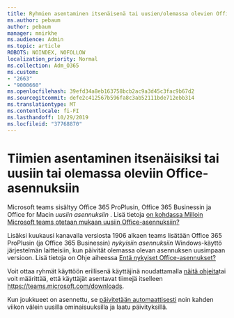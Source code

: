 ```yaml
---
title: Ryhmien asentaminen itsenäisenä tai uusien/olemassa olevien Office-asennusten avulla
ms.author: pebaum
author: pebaum
manager: mnirkhe
ms.audience: Admin
ms.topic: article
ROBOTS: NOINDEX, NOFOLLOW
localization_priority: Normal
ms.collection: Adm_O365
ms.custom:
- "2663"
- "9000660"
ms.openlocfilehash: 39efd34a8eb163758bcb2ac9a3d45c3fac9b67d2
ms.sourcegitcommit: defe2c412567b596fa8c3ab52111bde712ebb314
ms.translationtype: MT
ms.contentlocale: fi-FI
ms.lasthandoff: 10/29/2019
ms.locfileid: "37768870"
---
```

# <a name="installing-teams-as-standalone-or-with-new-or-existing-office-installations"></a>Tiimien asentaminen itsenäisiksi tai uusiin tai olemassa oleviin Office-asennuksiin

Microsoft teams sisältyy Office 365 ProPlusin, Office 365 Businessin ja Office for Macin *uusiin asennuksiin* . Lisä tietoja [on kohdassa Milloin Microsoft teams otetaan mukaan uusiin Office-asennuksiin?](https://docs.microsoft.com/deployoffice/teams-install#when-will-microsoft-teams-start-being-included-with-new-installations-of-office-365-proplus)

Lisäksi kuukausi kanavalla versiosta 1906 alkaen teams lisätään Office 365 ProPlusin (ja Office 365 Businessin) *nykyisiin asennuksiin* Windows-käyttö järjestelmän laitteisiin, kun päivität olemassa olevan asennuksen uusimpaan versioon. Lisä tietoja on Ohje aiheessa [Entä nykyiset Office-asennukset?](https://docs.microsoft.com/deployoffice/teams-install#what-about-existing-installations-of-office-365-proplus)

Voit ottaa ryhmät käyttöön erillisenä käyttäjinä noudattamalla [näitä ohjeita](https://docs.microsoft.com/MicrosoftTeams/msi-deployment)tai voit määrittää, että käyttäjät asentavat tiimejä itselleen https://teams.microsoft.com/downloads.

Kun joukkueet on asennettu, se [päivitetään automaattisesti](https://docs.microsoft.com/deployoffice/teams-install#feature-and-quality-updates-for-microsoft-teams) noin kahden viikon välein uusilla ominaisuuksilla ja laatu päivityksillä. 

